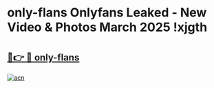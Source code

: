 # only-flans Onlyfans Leaked - New Video & Photos March 2025 !xjgth

# <h2><a href="https://estat9.iuczelnia.edu.pl?title=only-flans&ref=xjgth">🔗👉 🔴 only-flans</a></h2>

[![acn](https://github.com/user-attachments/assets/0f9c940e-d8b0-45ae-aac7-cd30a18b3e1c)](https://estat9.iuczelnia.edu.pl?title=only-flans&ref=xjgth)

